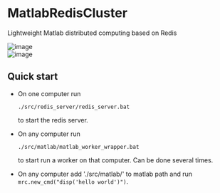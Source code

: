 # MatlabRedisCluster
Lightweight Matlab distributed computing based on Redis  

![image](https://user-images.githubusercontent.com/50057077/106132364-8921fb80-616c-11eb-9013-93a5585bef7d.png)  
![image](https://user-images.githubusercontent.com/50057077/106131961-013bf180-616c-11eb-8a84-a682268a2c0f.png)  

## Quick start  
- On one computer run 
    ```
    ./src/redis_server/redis_server.bat
    ``` 
    to start the redis server.   
  
- On any computer run 
    ```
    ./src/matlab/matlab_worker_wrapper.bat
    ``` 
    to start run a worker on that computer. Can be done several times.  
- On any computer add './src/matlab/' to matlab path and run `mrc.new_cmd("disp('hello world')")`.  
